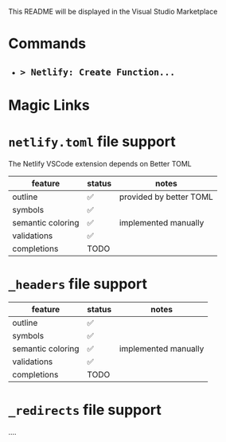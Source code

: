 This README will be displayed in the Visual Studio Marketplace

# Commands

- `> Netlify: Create Function...`
  -

# Magic Links

# `netlify.toml` file support

The Netlify VSCode extension depends on Better TOML

| feature           | status | notes                   |
| ----------------- | ------ | ----------------------- |
| outline           | ✅     | provided by better TOML |
| symbols           | ✅     |                         |
| semantic coloring | ✅     | implemented manually    |
| validations       | ✅     |                         |
| completions       | TODO   |                         |

# `_headers` file support

| feature           | status | notes                |
| ----------------- | ------ | -------------------- |
| outline           | ✅     |                      |
| symbols           | ✅     |                      |
| semantic coloring | ✅     | implemented manually |
| validations       | ✅     |                      |
| completions       | TODO   |                      |

# `_redirects` file support

....
